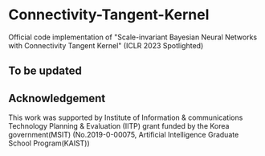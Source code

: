 # Connectivity-Tangent-Kernel
Official code implementation of "Scale-invariant Bayesian Neural Networks with Connectivity Tangent Kernel" (ICLR 2023 Spotlighted)

## To be updated

## Acknowledgement

This work was supported by Institute of Information & communications Technology Planning & Evaluation (IITP) grant funded by the Korea government(MSIT) (No.2019-0-00075, Artificial Intelligence Graduate School Program(KAIST))
